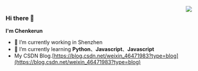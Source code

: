 <img align="right" src="https://github-readme-stats.vercel.app/api?username=chen-liangchen&show_icons=true&icon_color=CE1D2D&text_color=718096&bg_color=fffff&hide_title=true" />

### Hi there 👋

**I'm Chenkerun**

- 🔭 I’m currently working in Shenzhen
- 🌱 I’m currently learning **Python**、**Javascript**、**Javascript**
- My CSDN Blog.[https://blog.csdn.net/weixin_46471983?type=blog](https://blog.csdn.net/weixin_46471983?type=blog)
